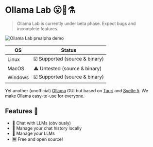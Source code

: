 # Ollama Lab 😮🦙⚗️

> Ollama Lab is currently under beta phase. Expect bugs and incomplete features.

![Ollama Lab prealpha demo](https://i.imgur.com/tk2uFX0.gif)

| OS        | Status                              |
|-----------|-------------------------------------|
| Linux     | ☑️ Supported (source & binary)       |
| MacOS     | ⚠️ Untested (source & binary)        |
| Windows   | ☑️ Supported (source & binary)        |

Yet another (unofficial) [Ollama](https://github.com/ollama/ollama) GUI but based on [Tauri](https://tauri.app) and [Svelte 5](https://svelte.dev/).
We make Ollama easy-to-use for everyone.

## Features 🌟

- 💬 Chat with LLMs (obviously)
- 💾 Manage your chat history locally
- 🤖 Manage your LLMs
- 🈚 Free and open source!
